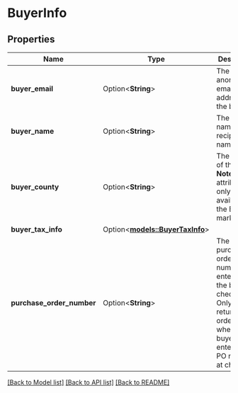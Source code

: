 # BuyerInfo

## Properties

Name | Type | Description | Notes
------------ | ------------- | ------------- | -------------
**buyer_email** | Option<**String**> | The anonymized email address of the buyer. | [optional]
**buyer_name** | Option<**String**> | The buyer name or the recipient name. | [optional]
**buyer_county** | Option<**String**> | The county of the buyer.  **Note**: This attribute is only available in the Brazil marketplace. | [optional]
**buyer_tax_info** | Option<[**models::BuyerTaxInfo**](BuyerTaxInfo.md)> |  | [optional]
**purchase_order_number** | Option<**String**> | The purchase order (PO) number entered by the buyer at checkout. Only returned for orders where the buyer entered a PO number at checkout. | [optional]

[[Back to Model list]](../README.md#documentation-for-models) [[Back to API list]](../README.md#documentation-for-api-endpoints) [[Back to README]](../README.md)


